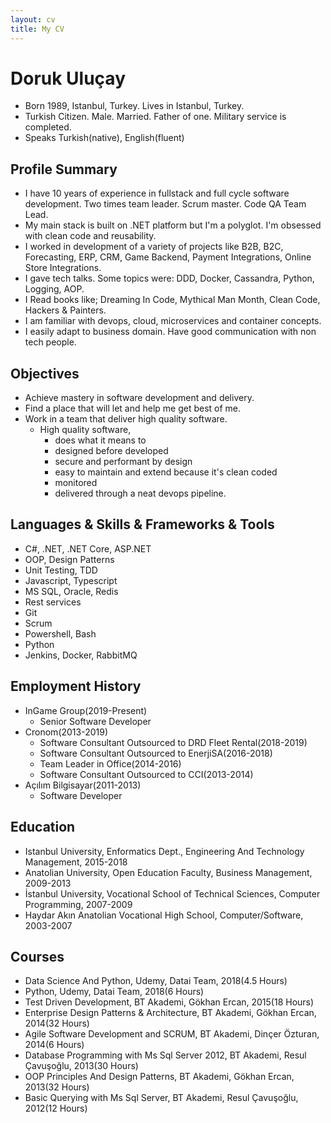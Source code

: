 ```yaml
---
layout: cv
title: My CV
---
```

# Doruk Uluçay
* Born 1989, Istanbul, Turkey. Lives in Istanbul, Turkey.
* Turkish Citizen. Male. Married. Father of one. Military service is completed.
* Speaks Turkish(native), English(fluent)

## Profile Summary
* I have 10 years of experience in fullstack and full cycle software development. Two times team leader. Scrum master. Code QA Team Lead.
* My main stack is built on .NET platform but I'm a polyglot. I'm obsessed with clean code and reusability.
* I worked in development of a variety of projects like B2B, B2C, Forecasting, ERP, CRM, Game Backend, Payment Integrations, Online Store Integrations.
* I gave tech talks. Some topics were: DDD, Docker, Cassandra, Python, Logging, AOP.
* I Read books like; Dreaming In Code, Mythical Man Month, Clean Code, Hackers & Painters.
* I am familiar with devops, cloud, microservices and container concepts. 
* I easily adapt to business domain. Have good communication with non tech people.

## Objectives
* Achieve mastery in software development and delivery.
* Find a place that will let and help me get best of me.
* Work in a team that deliver high quality software.
    * High quality software,
        * does what it means to
        * designed before developed
        * secure and performant by design
        * easy to maintain and extend because it's clean coded
        * monitored
        * delivered through a neat devops pipeline.

## Languages & Skills & Frameworks & Tools 
* C#, .NET, .NET Core, ASP.NET
* OOP, Design Patterns
* Unit Testing, TDD
* Javascript, Typescript
* MS SQL, Oracle, Redis
* Rest services
* Git
* Scrum
* Powershell, Bash
* Python
* Jenkins, Docker, RabbitMQ

## Employment History
* InGame Group(2019-Present)
    * Senior Software Developer
* Cronom(2013-2019)
    * Software Consultant Outsourced to DRD Fleet Rental(2018-2019)
    * Software Consultant Outsourced to EnerjiSA(2016-2018)
    * Team Leader in Office(2014-2016)
    * Software Consultant Outsourced to CCI(2013-2014)
* Açılım Bilgisayar(2011-2013)
    * Software Developer


## Education
* Istanbul University, Enformatics Dept., Engineering And Technology Management, 2015-2018
* Anatolian University, Open Education Faculty, Business Management, 2009-2013
* İstanbul University, Vocational School of Technical Sciences, Computer Programming, 2007-2009
* Haydar Akın Anatolian Vocational High School, Computer/Software, 2003-2007

## Courses
* Data Science And Python, Udemy, Datai Team, 2018(4.5 Hours)
* Python, Udemy, Datai Team, 2018(6 Hours)
* Test Driven Development, BT Akademi, Gökhan Ercan, 2015(18 Hours)
* Enterprise Design Patterns & Architecture, BT Akademi, Gökhan Ercan, 2014(32 Hours)
* Agile Software Development and SCRUM, BT Akademi, Dinçer Özturan, 2014(6 Hours)
* Database Programming with Ms Sql Server 2012, BT Akademi, Resul Çavuşoğlu, 2013(30 Hours)
* OOP Principles And Design Patterns, BT Akademi, Gökhan Ercan, 2013(32 Hours)
* Basic Querying with Ms Sql Server, BT Akademi, Resul Çavuşoğlu, 2012(12 Hours)


<!-- ### Footer

Last updated: May 2013 -->


